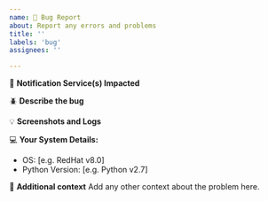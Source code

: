 ```yaml
---
name: 🐛 Bug Report
about: Report any errors and problems
title: ''
labels: 'bug'
assignees: ''

---
```


:mega: **Notification Service(s) Impacted**
<!-- Discord, Telegram, Pushbullet, etc  -->

:beetle: **Describe the bug**
<!-- A clear and concise description of the problem. -->

:bulb: **Screenshots and Logs**
<!-- If applicable, add screenshots or share logs help explain your problem. -->
<!-- be careful not to reveal anything personal in the logs such as a password or api key. -->

:computer: **Your System Details:**
 - OS: [e.g. RedHat v8.0]
 - Python Version: [e.g. Python v2.7]

:crystal_ball: **Additional context**
Add any other context about the problem here.
